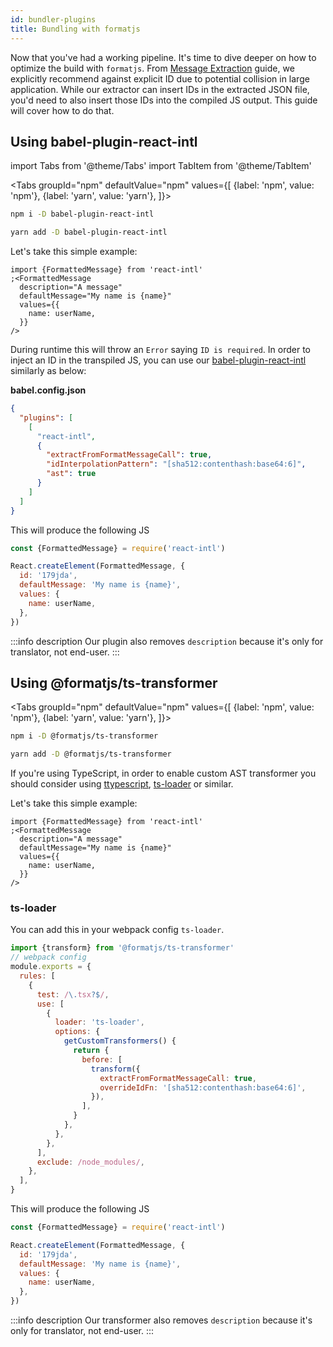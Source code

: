 ```yaml
---
id: bundler-plugins
title: Bundling with formatjs
---
```


Now that you've had a working pipeline. It's time to dive deeper on how to optimize the build with `formatjs`. From [Message Extraction](../getting-started/message-extraction.md) guide, we explicitly recommend against explicit ID due to potential collision in large application. While our extractor can insert IDs in the extracted JSON file, you'd need to also insert those IDs into the compiled JS output. This guide will cover how to do that.

## Using babel-plugin-react-intl

import Tabs from '@theme/Tabs' import TabItem from '@theme/TabItem'

<Tabs
groupId="npm"
defaultValue="npm"
values={[
{label: 'npm', value: 'npm'},
{label: 'yarn', value: 'yarn'},
]}>
<TabItem value="npm">

```sh
npm i -D babel-plugin-react-intl
```

</TabItem>
<TabItem value="yarn">

```sh
yarn add -D babel-plugin-react-intl
```

</TabItem>
</Tabs>

Let's take this simple example:

```tsx
import {FormattedMessage} from 'react-intl'
;<FormattedMessage
  description="A message"
  defaultMessage="My name is {name}"
  values={{
    name: userName,
  }}
/>
```

During runtime this will throw an `Error` saying `ID is required`. In order to inject an ID in the transpiled JS, you can use our [babel-plugin-react-intl](../tooling/babel-plugin.md) similarly as below:

**babel.config.json**

```json
{
  "plugins": [
    [
      "react-intl",
      {
        "extractFromFormatMessageCall": true,
        "idInterpolationPattern": "[sha512:contenthash:base64:6]",
        "ast": true
      }
    ]
  ]
}
```

This will produce the following JS

```js
const {FormattedMessage} = require('react-intl')

React.createElement(FormattedMessage, {
  id: '179jda',
  defaultMessage: 'My name is {name}',
  values: {
    name: userName,
  },
})
```

:::info description Our plugin also removes `description` because it's only for translator, not end-user. :::

## Using @formatjs/ts-transformer

<Tabs
groupId="npm"
defaultValue="npm"
values={[
{label: 'npm', value: 'npm'},
{label: 'yarn', value: 'yarn'},
]}>
<TabItem value="npm">

```sh
npm i -D @formatjs/ts-transformer
```

</TabItem>
<TabItem value="yarn">

```sh
yarn add -D @formatjs/ts-transformer
```

</TabItem>
</Tabs>

If you're using TypeScript, in order to enable custom AST transformer you should consider using [ttypescript](https://github.com/cevek/ttypescript), [ts-loader](https://github.com/TypeStrong/ts-loader) or similar.

Let's take this simple example:

```tsx
import {FormattedMessage} from 'react-intl'
;<FormattedMessage
  description="A message"
  defaultMessage="My name is {name}"
  values={{
    name: userName,
  }}
/>
```

### ts-loader

You can add this in your webpack config `ts-loader`.

```js
import {transform} from '@formatjs/ts-transformer'
// webpack config
module.exports = {
  rules: [
    {
      test: /\.tsx?$/,
      use: [
        {
          loader: 'ts-loader',
          options: {
            getCustomTransformers() {
              return {
                before: [
                  transform({
                    extractFromFormatMessageCall: true,
                    overrideIdFn: '[sha512:contenthash:base64:6]',
                  }),
                ],
              }
            },
          },
        },
      ],
      exclude: /node_modules/,
    },
  ],
}
```

This will produce the following JS

```js
const {FormattedMessage} = require('react-intl')

React.createElement(FormattedMessage, {
  id: '179jda',
  defaultMessage: 'My name is {name}',
  values: {
    name: userName,
  },
})
```

:::info description Our transformer also removes `description` because it's only for translator, not end-user. :::

